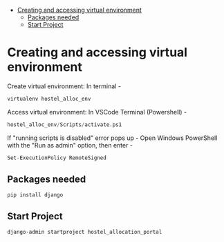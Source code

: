 - [Creating and accessing virtual environment](#creating-and-accessing-virtual-environment)
  - [Packages needed](#packages-needed)
  - [Start Project](#start-project)

# Creating and accessing virtual environment

Create virtual environment: 
In terminal - 
```py
virtualenv hostel_alloc_env
```

Access virtual environment:
In VSCode Terminal (Powershell) - 
```py
hostel_alloc_env/Scripts/activate.ps1
```
If "running scripts is disabled" error pops up - 
Open Windows PowerShell with the "Run as admin" option, then enter - 
```py
Set-ExecutionPolicy RemoteSigned
```

## Packages needed 

```
pip install django
```

## Start Project

```
django-admin startproject hostel_allocation_portal
```

